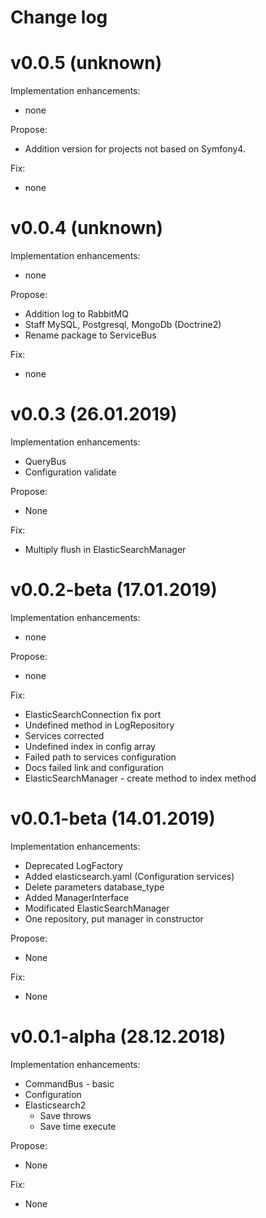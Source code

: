# Change log

# v0.0.5 (unknown)

Implementation enhancements:

* none

Propose:

* Addition version for projects not based on Symfony4.

Fix: 

* none

# v0.0.4 (unknown)

Implementation enhancements:

* none

Propose:

* Addition log to RabbitMQ
* Staff MySQL, Postgresql, MongoDb (Doctrine2)
* Rename package to ServiceBus 

Fix: 

* none

# v0.0.3 (26.01.2019)

Implementation enhancements:

* QueryBus
* Configuration validate

Propose:

* None

Fix:

* Multiply flush in ElasticSearchManager

# v0.0.2-beta (17.01.2019)

Implementation enhancements:

* none

Propose:

* none

Fix:

* ElasticSearchConnection fix port
* Undefined method in LogRepository
* Services corrected
* Undefined index in config array
* Failed path to services configuration
* Docs failed link and configuration
* ElasticSearchManager - create method to index method

# v0.0.1-beta (14.01.2019)

Implementation enhancements:

* Deprecated LogFactory
* Added elasticsearch.yaml (Configuration services)
* Delete parameters database_type
* Added ManagerInterface
* Modificated ElasticSearchManager
* One repository, put manager in constructor

Propose:

* None

Fix:

* None

# v0.0.1-alpha (28.12.2018)

Implementation enhancements:

* CommandBus - basic
* Configuration
* Elasticsearch2
    * Save throws
    * Save time execute
    
Propose:

* None

Fix:

* None